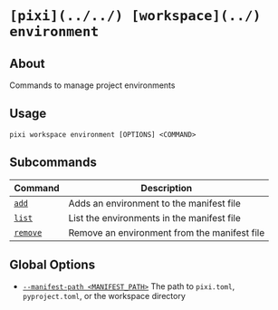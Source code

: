 # `[pixi](../../) [workspace](../) environment`

## About

Commands to manage project environments

## Usage

```text
pixi workspace environment [OPTIONS] <COMMAND>

```

## Subcommands

| Command             | Description                                  |
| ------------------- | -------------------------------------------- |
| [`add`](add/)       | Adds an environment to the manifest file     |
| [`list`](list/)     | List the environments in the manifest file   |
| [`remove`](remove/) | Remove an environment from the manifest file |

## Global Options

- [`--manifest-path <MANIFEST_PATH>`](#arg---manifest-path) The path to `pixi.toml`, `pyproject.toml`, or the workspace directory
